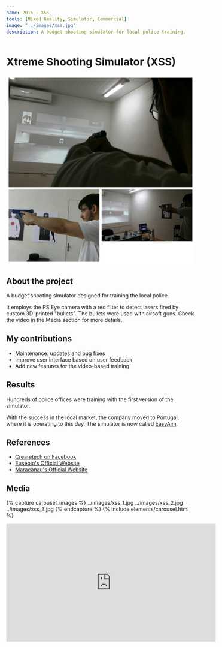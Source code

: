 ```yaml
---
name: 2015 - XSS
tools: [Mixed Reality, Simulator, Commercial]
image: "../images/xss.jpg"
description: A budget shooting simulator for local police training.
---
```


# Xtreme Shooting Simulator (XSS)

![Intro](../images/xss.jpg "Me testing the simulator")

## About the project

A budget shooting simulator designed for training the local police. 

It employs the PS Eye camera with a red filter to detect lasers fired by custom 3D-printed "bullets".
The bullets were used with airsoft guns. Check the video in the Media section for more details.

## My contributions

- Maintenance: updates and bug fixes
- Improve user interface based on user feedback
- Add new features for the video-based training

## Results

Hundreds of police offices were training with the first version of the simulator. 

With the success in the local market, the company moved to Portugal, where it is operating to this day. The simulator is now called [EasyAim](http://easyaimsimulator.com/en/). 

## References

- [Crearetech on Facebook](https://www.facebook.com/crearetech/)
- [Eusebio's Official Website](http://eusebio.ce.gov.br/guarda-municipal-e-a-primeira-do-pais-a-utilizar-o-simulador-xtreme-nos-treinamentos/)
- [Maracanau's Official Website](https://www.maracanau.ce.gov.br/guarda-municipal-de-maracanau-utiliza-simulador-de-tiro/)

## Media

{% capture carousel_images %}
../images/xss_1.jpg
../images/xss_2.jpg
../images/xss_3.jpg
{% endcapture %}
{% include elements/carousel.html %}

<div align="center">
    <iframe src="https://www.facebook.com/plugins/video.php?height=314&href=https%3A%2F%2Fwww.facebook.com%2Fxssimulator%2Fvideos%2F1111460782209889%2F&show_text=false&width=560&t=0" width="560" height="314" style="border:none;overflow:hidden" scrolling="no" frameborder="0" allowfullscreen="true" allow="autoplay; clipboard-write; encrypted-media; picture-in-picture; web-share" allowFullScreen="true"></iframe>
</div>